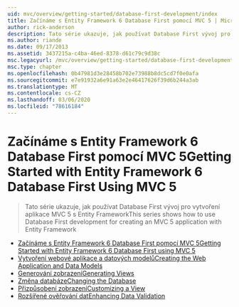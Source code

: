 ```yaml
---
uid: mvc/overview/getting-started/database-first-development/index
title: Začínáme s Entity Framework 6 Database First pomocí MVC 5 | Microsoft Docs
author: rick-anderson
description: Tato série ukazuje, jak používat Database First vývoj pro vytvoření aplikace MVC 5 s Entity Framework
ms.author: riande
ms.date: 09/17/2013
ms.assetid: 3437215a-c4ba-46ed-8378-d61c79c9d38c
msc.legacyurl: /mvc/overview/getting-started/database-first-development
msc.type: chapter
ms.openlocfilehash: 0b47981d3e28458b702e73988b8dc5cd7f0e0afa
ms.sourcegitcommit: e7e91932a6e91a63e2e46417626f39d6b244a3ab
ms.translationtype: MT
ms.contentlocale: cs-CZ
ms.lasthandoff: 03/06/2020
ms.locfileid: "78616184"
---
```

# <a name="getting-started-with-entity-framework-6-database-first-using-mvc-5"></a><span data-ttu-id="b170d-103">Začínáme s Entity Framework 6 Database First pomocí MVC 5</span><span class="sxs-lookup"><span data-stu-id="b170d-103">Getting Started with Entity Framework 6 Database First Using MVC 5</span></span>

> <span data-ttu-id="b170d-104">Tato série ukazuje, jak používat Database First vývoj pro vytvoření aplikace MVC 5 s Entity Framework</span><span class="sxs-lookup"><span data-stu-id="b170d-104">This series shows how to use Database First development for creating an MVC 5 application with Entity Framework</span></span>

- [<span data-ttu-id="b170d-105">Začínáme s Entity Framework 6 Database First pomocí MVC 5</span><span class="sxs-lookup"><span data-stu-id="b170d-105">Getting Started with Entity Framework 6 Database First using MVC 5</span></span>](setting-up-database.md)
- [<span data-ttu-id="b170d-106">Vytvoření webové aplikace a datových modelů</span><span class="sxs-lookup"><span data-stu-id="b170d-106">Creating the Web Application and Data Models</span></span>](creating-the-web-application.md)
- [<span data-ttu-id="b170d-107">Generování zobrazení</span><span class="sxs-lookup"><span data-stu-id="b170d-107">Generating Views</span></span>](generating-views.md)
- [<span data-ttu-id="b170d-108">Změna databáze</span><span class="sxs-lookup"><span data-stu-id="b170d-108">Changing the Database</span></span>](changing-the-database.md)
- [<span data-ttu-id="b170d-109">Přizpůsobení zobrazení</span><span class="sxs-lookup"><span data-stu-id="b170d-109">Customizing a View</span></span>](customizing-a-view.md)
- [<span data-ttu-id="b170d-110">Rozšířené ověřování dat</span><span class="sxs-lookup"><span data-stu-id="b170d-110">Enhancing Data Validation</span></span>](enhancing-data-validation.md)
